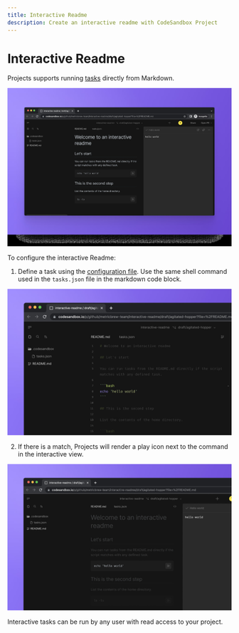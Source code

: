 ```yaml
---
title: Interactive Readme
description: Create an interactive readme with CodeSandbox Project
---
```


# Interactive Readme

Projects supports running [tasks](https://codesandbox.io/docs/projects/setting-up/overview) directly from Markdown. 

![CodeSandbox Projects Preview](../images/interactive-readme-config.jpg)

To configure the interactive Readme:
1. Define a task using the [configuration file](https://codesandbox.io/docs/projects/setting-up/tasks). Use the same shell command used in the `tasks.json` file in the markdown code block.

![CodeSandbox Projects Code](../images/interactive-readme-syntax.jpg)

2. If there is a match, Projects will render a play icon next to the command in the interactive view. 

![CodeSandbox Projects Play](../images/interactive-readme-play.jpg)

Interactive tasks can be run by any user with read access to your project. 

